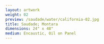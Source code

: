 ```yaml
---
layout: artwork
weight: 02
preview: /saudade/water/california-02.jpg
title: Saudade; Montara
dimensions: 24" x 48"
medium: Encaustic, Oil on Panel
---
```

